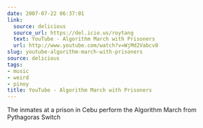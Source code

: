 ```yaml
---
date: 2007-07-22 06:37:01
link:
  source: delicious
  source_url: https://del.icio.us/roytang
  text: YouTube - Algorithm March with Prisoners
  url: http://www.youtube.com/watch?v=WjMd2Vabcv8
slug: youtube-algorithm-march-with-prisoners
source: delicious
tags:
- music
- weird
- pinoy
title: YouTube - Algorithm March with Prisoners
---
```


The inmates at a prison in Cebu perform the Algorithm March from Pythagoras Switch